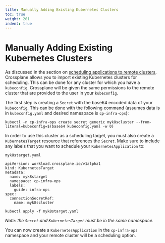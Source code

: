 ```yaml
---
title: Manually Adding Existing Kubernetes Clusters
toc: true
weight: 201
indent: true
---
```


# Manually Adding Existing Kubernetes Clusters

As discussed in the section on [scheduling applications to remote clusters],
Crossplane allows you to import existing Kubernetes clusters for scheduling.
This can be done for any cluster for which you have a `kubeconfig`. Crossplane
will be given the same permissions to the remote cluster that are provided to
the user in your `kubeconfig`.

The first step is creating a `Secret` with the base64 encoded data of your
`kubeconfig`. This can be done with the following command (assumes data is in
`kubeconfig.yaml` and desired namespace is `cp-infra-ops`):

```
kubectl -n cp-infra-ops create secret generic myk8scluster --from-literal=kubeconfig=$(base64 kubeconfig.yaml -w 0)
```

In order to use this cluster as a scheduling target, you must also create a
`KubernetesTarget` resource that references the `Secret`. Make sure to include
any labels that you want to schedule your `KubernetesApplication` to:

`myk8starget.yaml`

```
apiVersion: workload.crossplane.io/v1alpha1
kind: KubernetesTarget
metadata:
  name: myk8starget
  namespace: cp-infra-ops
  labels:
    guide: infra-ops
spec:
  connectionSecretRef:
    name: myk8scluster
```

```
kubectl apply -f myk8starget.yaml
```

*Note: the `Secret` and `KubernetesTarget` must be in the same namespace.*

You can now create a `KubernetesApplication` in the `cp-infra-ops` namespace and
your remote cluster will be a scheduling option.

<!-- Named Links -->
[scheduling applications to remote clusters]: ../workload.md
